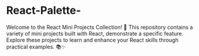 # React-Palette-
 Welcome to the React Mini Projects Collection! 🚀 This repository contains a variety of mini projects built with React, demonstrate a specific feature. Explore these projects to learn and enhance your React skills through practical examples. 📚✨
